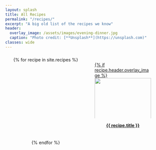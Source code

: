 ```yaml
---
layout: splash
title: All Recipes
permalink: "/recipes/"
excerpt: "A big old list of the recipes we know"
header:
  overlay_image: /assets/images/evening-dinner.jpg
  caption: "Photo credit: [**Unsplash**](https://unsplash.com)"
classes: wide
---
```

<style>
  .grid-container {
    display: grid;
    grid-template-columns: repeat(auto-fill, minmax(200px, 1fr));;
    grid-gap: 0.5rem;
    padding: 10px;
    justify-items: center;
  }

  .grid-item {
    padding: 1rem;
    justify-self: center;
  }

  .square {
    width: 180px;
    height: 180px;
    overflow: hidden;
  }

  .wrap {
    min-width: 0;
    min-height: 0;
    word-break: break-word;
    max-width: 100%;
    text-align: center;
  }
</style>

<div class="grid-container" style="grid-auto-flow: row;">
  {% for recipe in site.recipes %}
    <div class="grid-item">
      <a href="{{ recipe.url }}">
        <div class="square">
        {% if recipe.header.overlay_image %}
          <img src="{{recipe.header.overlay_image}}" width=180 height=180 />
        {% else %}
          <img src="http://placehold.it/180" width=180 height=180 />
        {% endif %}
        </div>
        <p class="wrap">
          <b>{{ recipe.title }}</b>
        </p>
      </a>
    </div>
  {% endfor %}
</div>


